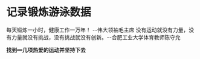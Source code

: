 # 记录锻炼~~游泳~~数据

每天锻炼一小时，健康工作一万年！ --伟大领袖毛主席
没有运动就没有力量，没有力量就没有挑战，没有挑战就没有创新。--合肥工业大学体育教师陈守允

**找到~~一~~几项热爱的运动并坚持下去**
